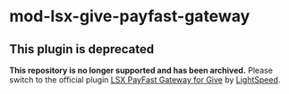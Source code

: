 # mod-lsx-give-payfast-gateway

## This plugin is deprecated

**This repository is no longer supported and has been archived.** Please switch to the official
plugin [LSX PayFast Gateway for Give](https://sa.wordpress.org/plugins/lsx-give-payfast-gateway/)
by [LightSpeed](https://lightspeedwp.agency/).
